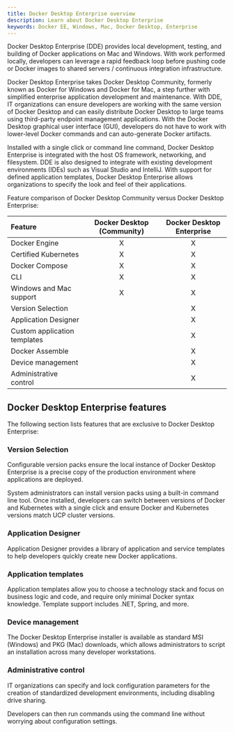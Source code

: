 ```yaml
---
title: Docker Desktop Enterprise overview
description: Learn about Docker Desktop Enterprise
keywords: Docker EE, Windows, Mac, Docker Desktop, Enterprise
---
```


Docker Desktop Enterprise (DDE) provides local development, testing, and building of Docker applications on Mac and Windows. With work performed locally, developers can leverage a rapid feedback loop before pushing code or Docker images to shared servers / continuous integration infrastructure.

Docker Desktop Enterprise takes Docker Desktop Community, formerly known as Docker for Windows and Docker for Mac, a step further with simplified enterprise application development and maintenance. With DDE, IT organizations can ensure developers are working with the same version of Docker Desktop and can easily distribute Docker Desktop to large teams using third-party endpoint management applications. With the Docker Desktop graphical user interface (GUI), developers do not have to work with lower-level Docker commands and can auto-generate Docker artifacts.

Installed with a single click or command line command, Docker Desktop Enterprise is integrated with the host OS framework, networking, and filesystem. DDE is also designed to integrate with existing development environments (IDEs) such as Visual Studio and IntelliJ. With support for defined application templates, Docker Desktop Enterprise allows organizations to specify the look and feel of their applications.

Feature comparison of Docker Desktop Community versus Docker Desktop Enterprise:

  | Feature                     | Docker Desktop (Community) | Docker Desktop Enterprise |
  | :-------------------------  |:--------------------------:|:-------------------------:|
  | Docker Engine               | X                          |  X                        |
  | Certified Kubernetes        | X                          |  X                        |
  | Docker Compose              | X                          |  X                        |
  | CLI                         | X                          |  X                        |
  | Windows and Mac support     | X                          |  X                        |
  | Version Selection           |                            |  X                        |
  | Application Designer        |                            |  X                        |
  | Custom application templates|                            |  X                        |
  | Docker Assemble             |                            |  X                        |
  | Device management           |                            |  X                        |
  | Administrative control      |                            |  X                        |

## Docker Desktop Enterprise features

The following section lists features that are exclusive to Docker Desktop Enterprise:

### Version Selection

Configurable version packs ensure the local instance of Docker Desktop Enterprise is a precise copy of the production environment where applications are deployed.

System administrators can install version packs using a built-in command line tool. Once installed, developers can switch between versions of Docker and Kubernetes with a single click and ensure Docker and Kubernetes versions match UCP cluster versions.

### Application Designer

 Application Designer provides a library of application and service templates to help developers quickly create new Docker applications.

### Application templates

Application templates allow you to choose a technology stack and focus on business logic and code, and require only minimal Docker syntax knowledge. Template support includes .NET, Spring, and more.

### Device management

The Docker Desktop Enterprise installer is available as standard MSI (Windows) and PKG (Mac) downloads, which allows administrators to script an installation across many developer workstations.

### Administrative control

IT organizations can specify and lock configuration parameters for the creation of  standardized development environments, including disabling drive sharing.

Developers can then run commands using the command line without worrying about configuration settings.